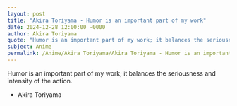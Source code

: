 ```yaml
---
layout: post
title: "Akira Toriyama - Humor is an important part of my work"
date: 2024-12-28 12:00:00 -0000
author: Akira Toriyama
quote: "Humor is an important part of my work; it balances the seriousness and intensity of the action."
subject: Anime
permalink: /Anime/Akira Toriyama/Akira Toriyama - Humor is an important part of my work
---
```


Humor is an important part of my work; it balances the seriousness and intensity of the action.

- Akira Toriyama
